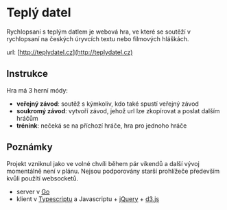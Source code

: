 # Teplý datel

Rychlopsaní s teplým datlem je webová hra, ve které se soutěží v rychlopsaní na
českých úryvcích textu nebo filmových hláškách.

url: [http://teplydatel.cz](http://teplydatel.cz)

## Instrukce
Hra má 3 herní módy:
* **veřejný závod**: soutěž s kýmkoliv, kdo také spustí veřejný závod
* **soukromý závod**: vytvoří závod, jehož url lze zkopírovat a poslat dalším hráčům
* **trénink**: nečeká se na příchozí hráče, hra pro jednoho hráče

## Poznámky
Projekt vzniknul jako ve volné chvíli během pár víkendů a další vývoj
momentálně není v plánu.  Nejsou podporovány starší prohlížeče především kvůli
použítí websocketů.

* server v [Go](https://golang.org/)
* klient v [Typescriptu](http://www.typescriptlang.org/) a Javascriptu + [jQuery](https://jquery.com/) + [d3.js](http://d3js.org/)
